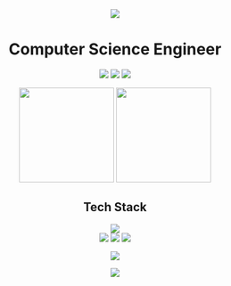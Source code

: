 <div align="center">
  <img src="https://capsule-render.vercel.app/api?type=waving&color=gradient&height=200&section=header&text=Royston%20Dsouza&fontSize=80&fontAlignY=35&animation=twinkling" />
</div>

<h1 align="center">Computer Science Engineer</h1>

<p align="center">
  <a href="https://roystondsouzav3.vercel.app"><img src="https://img.shields.io/badge/Website-4285F4?style=for-the-badge&logo=GoogleChrome&logoColor=white"/></a>
  <a href="mailto:roystonad2004@gmail.com"><img src="https://img.shields.io/badge/Email-D14836?style=for-the-badge&logo=gmail&logoColor=white"/></a>
  <a href="https://linkedin.com/in/royston-akash-dsouza"><img src="https://img.shields.io/badge/LinkedIn-0077B5?style=for-the-badge&logo=linkedin&logoColor=white"/></a>
</p>

<div align="center">
  <img src="https://github-readme-stats.vercel.app/api?username=roystondz&show_icons=true&theme=radical&hide_border=true&count_private=true&hide=issues" height="170"/>
  <img src="https://github-readme-stats.vercel.app/api/top-langs/?username=roystondz&layout=compact&theme=radical&hide_border=true" height="170"/>
</div>

<h2 align="center">Tech Stack</h2>

<p align="center">
  <img src="https://skillicons.dev/icons?i=js,ts,react,nextjs,nodejs,express,tailwind,prisma,mongodb,postgres,git&perline=6" />
  <br />
  <img src="https://img.shields.io/badge/Hyperledger-Fabric-blue?logo=hyperledger&logoColor=white" />
  <img src="https://img.shields.io/badge/Docker-Container-blue?logo=docker&logoColor=white" />
  <img src="https://img.shields.io/badge/Motoko-DFINITY-black?logo=internet-computer&logoColor=white" />
</p>



<div align="center">
<!--   <a href="https://github.com/roystondz/Blog.v2">
    <img src="https://github-readme-stats.vercel.app/api/pin/?username=roystondz&repo=Blog.v2&theme=radical&hide_border=true" />
  </a> -->
  <!-- <a href="https://github.com/your-username/project-2">
    <img src="https://github-readme-stats.vercel.app/api/pin/?username=your-username&repo=project-2&theme=radical&hide_border=true" />
  </a> -->
</div>
<div>
  <p align="center">
  <a href="https://quotes-github-readme.vercel.app">
    <img src="https://quotes-github-readme.vercel.app/api?type=vertical&theme=dark&border=true)](https://github.com/piyushsuthar/github-readme-quotes" />
  </a>
</p>

</div>

<div align="center">
  <img src="https://capsule-render.vercel.app/api?type=waving&color=gradient&height=100&section=footer" />
</div>




